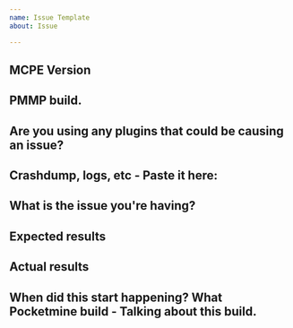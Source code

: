 ```yaml
---
name: Issue Template
about: Issue

---
```


## MCPE Version

## PMMP build.

## Are you using any plugins that could be causing an issue?

## Crashdump, logs, etc - Paste it here:

## What is the issue you're having?

## Expected results

## Actual results

## When did this start happening? What Pocketmine build - Talking about this build.
